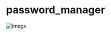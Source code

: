 # password_manager

![image](https://user-images.githubusercontent.com/102288573/214838140-35ca63be-e698-46ad-9dd8-75dada0ea1bb.png)
